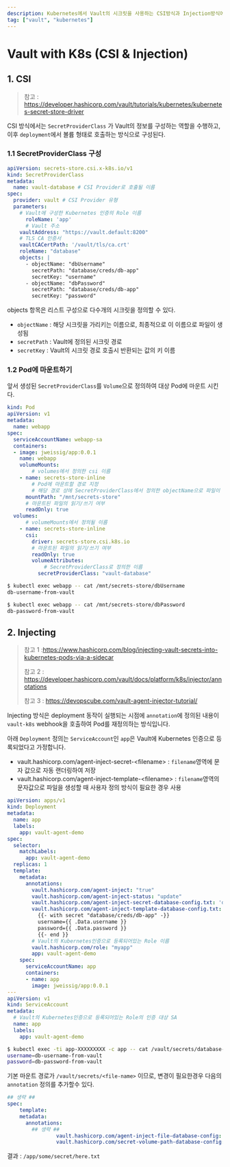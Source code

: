 ```yaml
---
description: Kubernetes에서 Vault의 시크릿을 사용하는 CSI방식과 Injection방식에 대한 설명
tag: ["vault", "kubernetes"]
---
```

# Vault with K8s (CSI & Injection)


## 1. CSI

> 참고 : https://developer.hashicorp.com/vault/tutorials/kubernetes/kubernetes-secret-store-driver



CSI 방식에서는 `SecretProviderClass` 가 Vault의 정보를 구성하는 역할을 수행하고, 이후 `deployment`에서 볼륨 형태로 호출하는 방식으로 구성된다. 



### 1.1 SecretProviderClass 구성

```yaml
apiVersion: secrets-store.csi.x-k8s.io/v1
kind: SecretProviderClass
metadata:
  name: vault-database # CSI Provider로 호출될 이름
spec:
  provider: vault # CSI Provider 유형
  parameters:
  	# Vault에 구성한 Kubernetes 인증의 Role 이름
	  roleName: 'app'
	  # Vault 주소
    vaultAddress: "https://vault.default:8200"
    # TLS CA 인증서
    vaultCACertPath: '/vault/tls/ca.crt'
    roleName: "database"
    objects: |
      - objectName: "dbUsername"
        secretPath: "database/creds/db-app"
        secretKey: "username"
      - objectName: "dbPassword"
        secretPath: "database/creds/db-app"
        secretKey: "password"
```

objects 항목은 리스트 구성으로 다수개의 시크릿을 정의할 수 있다.

- `objectName` : 해당 시크릿을 가리키는 이름으로, 최종적으로 이 이름으로 파일이 생성됨
- `secretPath` : Vault에 정의된 시크릿 경로
- `secretKey` : Vault의 시크릿 경로 호출시 반환되는 값의 키 이름



### 1.2 Pod에 마운트하기

앞서 생성된 `SecretProviderClass`를 `Volume`으로 정의하여 대상 Pod에 마운트 시킨다.

```yaml
kind: Pod
apiVersion: v1
metadata:
  name: webapp
spec:
  serviceAccountName: webapp-sa
  containers:
  - image: jweissig/app:0.0.1
    name: webapp
    volumeMounts:
    	# volumes에서 정의한 csi 이름
    - name: secrets-store-inline
    	# Pod에 마운트할 경로 지정
    	# 해당 경로 상에 SecretProviderClass에서 정의한 objectName으로 파일이 생성됨
      mountPath: "/mnt/secrets-store"
      # 마운트된 파일의 읽기/쓰기 여부
      readOnly: true
  volumes:
  	  # volumeMounts에서 정의될 이름
    - name: secrets-store-inline
      csi:
        driver: secrets-store.csi.k8s.io
        # 마운트된 파일의 읽기/쓰기 여부
        readOnly: true
        volumeAttributes:
        	# SecretProviderClass로 정의한 이름
          secretProviderClass: "vault-database"
```



```bash
$ kubectl exec webapp -- cat /mnt/secrets-store/dbUsername
db-username-from-vault

$ kubectl exec webapp -- cat /mnt/secrets-store/dbPassword
db-password-from-vault
```



## 2. Injecting

> 참고 1 :https://www.hashicorp.com/blog/injecting-vault-secrets-into-kubernetes-pods-via-a-sidecar
>
> 참고 2 : https://developer.hashicorp.com/vault/docs/platform/k8s/injector/annotations
>
> 참고 3 : https://devopscube.com/vault-agent-injector-tutorial/

Injecting 방식은 deployment 동작이 실행되는 시점에 `annotation`에 정의된 내용이 `vault-k8s` webhook을 호출하여 Pod를 재정의하는 방식입니다.

아래 `Deployment` 정의는 `ServiceAccount`인 `app`은 Vault에 Kubernetes 인증으로 등록되었다고 가정합니다.

- vault.hashicorp.com/agent-inject-secret-\<filename> : `filename`영역에 문자 값으로 자동 랜더링하여 저장
- vault.hashicorp.com/agent-inject-template-\<filename> : `filename`영역의 문자값으로 파일을 생성할 때 사용자 정의 방식이 필요한 경우 사용

```yaml
apiVersion: apps/v1
kind: Deployment
metadata:
  name: app
  labels:
    app: vault-agent-demo
spec:
  selector:
    matchLabels:
      app: vault-agent-demo
  replicas: 1
  template:
    metadata:
      annotations:
        vault.hashicorp.com/agent-inject: "true"
        vault.hashicorp.com/agent-inject-status: "update"
        vault.hashicorp.com/agent-inject-secret-database-config.txt: 'database/roles/app'
        vault.hashicorp.com/agent-inject-template-database-config.txt: |
          {{- with secret "database/creds/db-app" -}}
          username={{ .Data.username }}
          password={{ .Data.password }}
          {{- end }}
        # Vault의 Kubernetes인증으로 등록되어있는 Role 이름
        vault.hashicorp.com/role: "myapp"
        app: vault-agent-demo
    spec:
      serviceAccountName: app
      containers:
      - name: app
        image: jweissig/app:0.0.1
---
apiVersion: v1
kind: ServiceAccount
metadata:
  # Vault의 Kubernetes인증으로 등록되어있는 Role의 인증 대상 SA
  name: app
  labels:
    app: vault-agent-demo
```



```bash
$ kubectl exec -ti app-XXXXXXXXX -c app -- cat /vault/secrets/database-config.txt
username=db-username-from-vault
password=db-password-from-vault
```



기본 마운트 경로가 `/vault/secrets/<file-name>` 이므로, 변경이 필요한경우 다음의 `annotation` 정의를 추가할수 있다.

```yaml
## 생략 ##
spec:
	template:
    metadata:
      annotations:
      	## 생략 ##
				vault.hashicorp.com/agent-inject-file-database-config: "/some/secret/here.txt"
				vault.hashicorp.com/secret-volume-path-database-config: "/app"
```

결과 : `/app/some/secret/here.txt`

